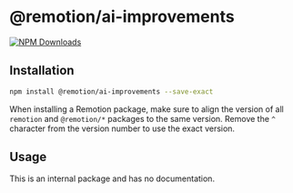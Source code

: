 # @remotion/ai-improvements
 
[![NPM Downloads](https://img.shields.io/npm/dm/@remotion/ai-improvements.svg?style=flat&color=black&label=Downloads)](https://npmcharts.com/compare/@remotion/ai-improvements?minimal=true)
 
## Installation
 
```bash
npm install @remotion/ai-improvements --save-exact
```
 
When installing a Remotion package, make sure to align the version of all `remotion` and `@remotion/*` packages to the same version.
Remove the `^` character from the version number to use the exact version.
 
## Usage
 
This is an internal package and has no documentation.
